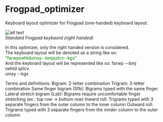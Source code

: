 # Frogpad_optimizer
Keyboard layout optimizer for Frogpad (one-handed) keyboard layout. <br>

![alt text](https://github.com/Waterdragen/Frogpad_optimizer/blob/main/images/frogpad_right_hand_keyboard.png?raw=true) <br>
*Standard Frogpad keybaord (right handed)* <br>

In this optimizer, only the right handed version is considered. <br>
The keyboard layout will be denoted as a string like so: <br>
<span style="color:green;">"farwpoehtduinsy--bmjqzlcv--kgx"</span> <br>
And the keyboard layout will be represented like so:
farwp --bmj <br>
oehtd qzlcv <br>
uinsy --kgx <br>

Terms and definitions:
Bigram: 2-letter combination
Trigram: 3-letter combination
Same finger bigram (Sfb): Bigrams typed with the same finger
Lateral stretch bigram (Lsb): Bigrams require uncomfortable finger stretching (ex.: top row -> bottom row)
Inward roll: Trigrams typed with 3 separate fingers from the outer column to the inner column 
Outward roll: Trigrams typed with 3 separate fingers from the innder column to the outer column 
